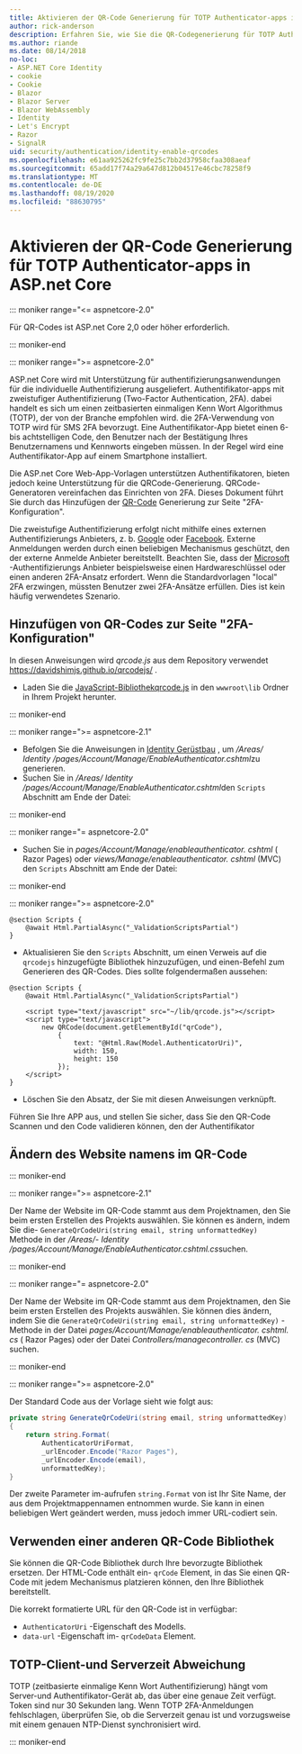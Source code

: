 ```yaml
---
title: Aktivieren der QR-Code Generierung für TOTP Authenticator-apps in ASP.net Core
author: rick-anderson
description: Erfahren Sie, wie Sie die QR-Codegenerierung für TOTP Authenticator-Apps aktivieren, die mit ASP.net Core zweistufigen Authentifizierung funktionieren.
ms.author: riande
ms.date: 08/14/2018
no-loc:
- ASP.NET Core Identity
- cookie
- Cookie
- Blazor
- Blazor Server
- Blazor WebAssembly
- Identity
- Let's Encrypt
- Razor
- SignalR
uid: security/authentication/identity-enable-qrcodes
ms.openlocfilehash: e61aa925262fc9fe25c7bb2d37958cfaa308aeaf
ms.sourcegitcommit: 65add17f74a29a647d812b04517e46cbc78258f9
ms.translationtype: MT
ms.contentlocale: de-DE
ms.lasthandoff: 08/19/2020
ms.locfileid: "88630795"
---
```

# <a name="enable-qr-code-generation-for-totp-authenticator-apps-in-aspnet-core"></a>Aktivieren der QR-Code Generierung für TOTP Authenticator-apps in ASP.net Core

::: moniker range="<= aspnetcore-2.0"

Für QR-Codes ist ASP.net Core 2,0 oder höher erforderlich.

::: moniker-end

::: moniker range=">= aspnetcore-2.0"

ASP.net Core wird mit Unterstützung für authentifizierungsanwendungen für die individuelle Authentifizierung ausgeliefert. Authentifikator-apps mit zweistufiger Authentifizierung (Two-Factor Authentication, 2FA). dabei handelt es sich um einen zeitbasierten einmaligen Kenn Wort Algorithmus (TOTP), der von der Branche empfohlen wird. die 2FA-Verwendung von TOTP wird für SMS 2FA bevorzugt. Eine Authentifikator-App bietet einen 6-bis achtstelligen Code, den Benutzer nach der Bestätigung Ihres Benutzernamens und Kennworts eingeben müssen. In der Regel wird eine Authentifikator-App auf einem Smartphone installiert.

Die ASP.net Core Web-App-Vorlagen unterstützen Authentifikatoren, bieten jedoch keine Unterstützung für die QRCode-Generierung. QRCode-Generatoren vereinfachen das Einrichten von 2FA. Dieses Dokument führt Sie durch das Hinzufügen der [QR-Code](https://wikipedia.org/wiki/QR_code) Generierung zur Seite "2FA-Konfiguration".

Die zweistufige Authentifizierung erfolgt nicht mithilfe eines externen Authentifizierungs Anbieters, z. b. [Google](xref:security/authentication/google-logins) oder [Facebook](xref:security/authentication/facebook-logins). Externe Anmeldungen werden durch einen beliebigen Mechanismus geschützt, den der externe Anmelde Anbieter bereitstellt. Beachten Sie, dass der [Microsoft](xref:security/authentication/microsoft-logins) -Authentifizierungs Anbieter beispielsweise einen Hardwareschlüssel oder einen anderen 2FA-Ansatz erfordert. Wenn die Standardvorlagen "local" 2FA erzwingen, müssten Benutzer zwei 2FA-Ansätze erfüllen. Dies ist kein häufig verwendetes Szenario.

## <a name="adding-qr-codes-to-the-2fa-configuration-page"></a>Hinzufügen von QR-Codes zur Seite "2FA-Konfiguration"

In diesen Anweisungen wird *qrcode.js* aus dem Repository verwendet https://davidshimjs.github.io/qrcodejs/ .

* Laden Sie die [ JavaScript-Bibliothekqrcode.js](https://davidshimjs.github.io/qrcodejs/) in den `wwwroot\lib` Ordner in Ihrem Projekt herunter.

::: moniker-end

::: moniker range=">= aspnetcore-2.1"

* Befolgen Sie die Anweisungen in [ Identity Gerüstbau](xref:security/authentication/scaffold-identity) , um */Areas/ Identity /pages/Account/Manage/EnableAuthenticator.cshtml*zu generieren.
* Suchen Sie in */Areas/ Identity /pages/Account/Manage/EnableAuthenticator.cshtml*den `Scripts` Abschnitt am Ende der Datei:

::: moniker-end

::: moniker range="= aspnetcore-2.0"

* Suchen Sie in *pages/Account/Manage/enableauthenticator. cshtml* ( Razor Pages) oder *views/Manage/enableauthenticator. cshtml* (MVC) den `Scripts` Abschnitt am Ende der Datei:

::: moniker-end

::: moniker range=">= aspnetcore-2.0"

```cshtml
@section Scripts {
    @await Html.PartialAsync("_ValidationScriptsPartial")
}
```

* Aktualisieren Sie den `Scripts` Abschnitt, um einen Verweis auf die `qrcodejs` hinzugefügte Bibliothek hinzuzufügen, und einen-Befehl zum Generieren des QR-Codes. Dies sollte folgendermaßen aussehen:

```cshtml
@section Scripts {
    @await Html.PartialAsync("_ValidationScriptsPartial")

    <script type="text/javascript" src="~/lib/qrcode.js"></script>
    <script type="text/javascript">
        new QRCode(document.getElementById("qrCode"),
            {
                text: "@Html.Raw(Model.AuthenticatorUri)",
                width: 150,
                height: 150
            });
    </script>
}
```

* Löschen Sie den Absatz, der Sie mit diesen Anweisungen verknüpft.

Führen Sie Ihre APP aus, und stellen Sie sicher, dass Sie den QR-Code Scannen und den Code validieren können, den der Authentifikator

## <a name="change-the-site-name-in-the-qr-code"></a>Ändern des Website namens im QR-Code

::: moniker-end

::: moniker range=">= aspnetcore-2.1"

Der Name der Website im QR-Code stammt aus dem Projektnamen, den Sie beim ersten Erstellen des Projekts auswählen. Sie können es ändern, indem Sie die- `GenerateQrCodeUri(string email, string unformattedKey)` Methode in der */Areas/- Identity /pages/Account/Manage/EnableAuthenticator.cshtml.cs*suchen.

::: moniker-end

::: moniker range="= aspnetcore-2.0"

Der Name der Website im QR-Code stammt aus dem Projektnamen, den Sie beim ersten Erstellen des Projekts auswählen. Sie können dies ändern, indem Sie die `GenerateQrCodeUri(string email, string unformattedKey)` -Methode in der Datei *pages/Account/Manage/enableauthenticator. cshtml. cs* ( Razor Pages) oder der Datei *Controllers/managecontroller. cs* (MVC) suchen.

::: moniker-end

::: moniker range=">= aspnetcore-2.0"

Der Standard Code aus der Vorlage sieht wie folgt aus:

```csharp
private string GenerateQrCodeUri(string email, string unformattedKey)
{
    return string.Format(
        AuthenticatorUriFormat,
        _urlEncoder.Encode("Razor Pages"),
        _urlEncoder.Encode(email),
        unformattedKey);
}
```

Der zweite Parameter im-aufrufen `string.Format` von ist Ihr Site Name, der aus dem Projektmappennamen entnommen wurde. Sie kann in einen beliebigen Wert geändert werden, muss jedoch immer URL-codiert sein.

## <a name="using-a-different-qr-code-library"></a>Verwenden einer anderen QR-Code Bibliothek

Sie können die QR-Code Bibliothek durch Ihre bevorzugte Bibliothek ersetzen. Der HTML-Code enthält ein- `qrCode` Element, in das Sie einen QR-Code mit jedem Mechanismus platzieren können, den Ihre Bibliothek bereitstellt.

Die korrekt formatierte URL für den QR-Code ist in verfügbar:

* `AuthenticatorUri` -Eigenschaft des Modells.
* `data-url` -Eigenschaft im- `qrCodeData` Element.

## <a name="totp-client-and-server-time-skew"></a>TOTP-Client-und Serverzeit Abweichung

TOTP (zeitbasierte einmalige Kenn Wort Authentifizierung) hängt vom Server-und Authentifikator-Gerät ab, das über eine genaue Zeit verfügt. Token sind nur 30 Sekunden lang. Wenn TOTP 2FA-Anmeldungen fehlschlagen, überprüfen Sie, ob die Serverzeit genau ist und vorzugsweise mit einem genauen NTP-Dienst synchronisiert wird.

::: moniker-end
